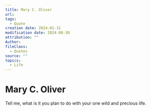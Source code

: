```yaml
---
title: Mary C. Oliver
url: 
tags:
  - Quote
creation date: 2024-01-31
modification date: 2024-08-30
attribution: ""
Author: 
fileClass:
  - Quotes
source: ""
topics:
  - Life
---
```


# Mary C. Oliver

Tell me, what is it you plan to do with your one wild and precious life.
